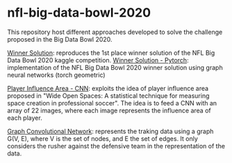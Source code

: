 # nfl-big-data-bowl-2020
This repository host different approaches developed to solve the challenge proposed in the Big Data Bowl 2020.

[Winner Solution](1st_place_zoo_solution_v2.ipynb.ipynb): reproduces the 1st place winner solution of the NFL Big Data Bowl 2020 kaggle competition.
[Winner Solution - Pytorch](pytorch_version.ipynb.ipynb): implementation of the NFL Big Data Bowl 2020 winner solution using graph neural networks (torch geometric)

[Player Influence Area - CNN](my_solution.ipynb): exploits the idea of player influence area proposed in "Wide Open Spaces: A statistical technique for measuring space creation in professional soccer". The idea is to feed a CNN with an array of 22 images, where each image represents the influence area of each player.

[Graph Convolutional Network](nfl_graph_neural_networks_v1.ipynb): represents the traking data using a graph G(V, E), where V is the set of nodes, and E the set of edges. It only considers the rusher against the defensive team in the representation of the data.

